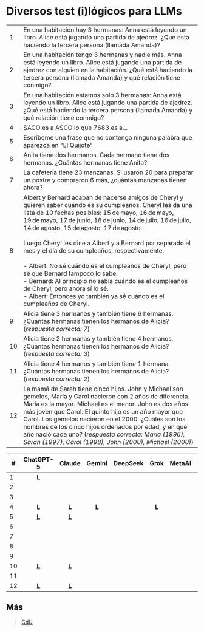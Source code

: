 # Diversos test (i)lógicos para LLMs

|||
|-|-|
|1|En una habitación hay 3 hermanas: Anna está leyendo un libro. Alice está jugando una partida de ajedrez. ¿Qué está haciendo la tercera persona (llamada Amanda)?
|2|En una habitación tengo 3 hermanas y nadie más. Anna está leyendo un libro. Alice está jugando una partida de ajedrez con alguien en la habitación. ¿Qué está haciendo la tercera persona (llamada Amanda) y qué relación tiene conmigo?
|3|En una habitación estamos solo 3 hermanas: Anna está leyendo un libro. Alice está jugando una partida de ajedrez. ¿Qué está haciendo la tercera persona (llamada Amanda) y qué relación tiene conmigo?
|4|SACO es a ASCO lo que 7683 es a...
|5|Escríbeme una frase que no contenga ninguna palabra que aparezca en "El Quijote"
|6|Anita tiene dos hermanos. Cada hermano tiene dos hermanas. ¿Cuántas hermanas tiene Anita?
|7|La cafetería tiene 23 manzanas. Si usaron 20 para preparar un postre y compraron 6 más, ¿cuántas manzanas tienen ahora?
|8|Albert y Bernard acaban de hacerse amigos de Cheryl y quieren saber cuándo es su cumpleaños. Cheryl les da una lista de 10 fechas posibles: 15 de mayo, 16 de mayo, 19 de mayo, 17 de junio, 18 de junio, 14 de julio, 16 de julio, 14 de agosto, 15 de agosto, 17 de agosto.<br><br>Luego Cheryl les dice a Albert y a Bernard por separado el mes y el día de su cumpleaños, respectivamente.<br><br>- Albert: No sé cuándo es el cumpleaños de Cheryl, pero sé que Bernard tampoco lo sabe.<br>- Bernard: Al principio no sabía cuándo es el cumpleaños de Cheryl, pero ahora sí lo sé.<br>- Albert: Entonces yo también ya sé cuándo es el cumpleaños de Cheryl.
|9|Alicia tiene 3 hermanos y también tiene 6 hermanas. ¿Cuántas hermanas tienen los hermanos de Alicia? (*respuesta correcta: 7*)
|10|Alicia tiene 2 hermanas y también tiene 4 hermanos. ¿Cuántas hermanas tienen los hermanos de Alicia? (*respuesta correcta: 3*)
|11|Alicia tiene 4 hermanos y también tiene 1 hermana. ¿Cuántas hermanas tienen los hermanos de Alicia? (*respuesta correcta: 2*)
|12|La mamá de Sarah tiene cinco hijos. John y Michael son gemelos, María y Carol nacieron con 2 años de diferencia. María es la mayor. Michael es el menor. John es dos años más joven que Carol. El quinto hijo es un año mayor que Carol. Los gemelos nacieron en el 2000. ¿Cuáles son los nombres de los cinco hijos ordenados por edad, y en qué año nació cada uno? (*respuesta correcta: María (1996), Sarah (1997), Carol (1998), John (2000), Michael (2000)*)

|#| ChatGPT-5 | Claude | Gemini | DeepSeek | Grok | MetaAI | Copilot | Perplexity | Mistral |
|-|:-:|:-:|:-:|:-:|:-:|:-:|:-:|:-:|:-:|
| 1  | [**L**](https://chatgpt.com/share/6895e9cf-98f4-8002-bd8a-39de093981f6 "Ver respuesta de ChatGPT") |  |  |  |  |  |  |  |  |
| 2  |  |  |  |  |  |  |  |  |  |
| 3  |  |  |  |  |  |  |  |  |  |
| 4  | [**L**](https://chatgpt.com/share/6895eb1d-fdb8-8002-8d4a-fadc72e8cd2c "Ver respuesta de ChatGPT") | [**L**](https://claude.ai/share/23b3b47a-c492-43a8-9b43-711350017ee0 "Ver respuesta de Claude") | [**L**](https://g.co/gemini/share/5c83e8e8804f) |  | [**L**](https://grok.com/share/c2hhcmQtMw%3D%3D_9f262244-ce96-4c3e-bd28-9f7b5accf15f) |  | [**L**](https://copilot.microsoft.com/shares/6SzyBmySbFU7YKdz7X8gG) | [**L**](https://www.perplexity.ai/search/saco-es-a-asco-lo-que-7683-es-6uwt5.otQN2tlcAuCSk5KA) | **[L](https://chat.mistral.ai/chat/0f3eed14-0753-4428-a626-9b9bdf48de38)** |
| 5  | [**L**](https://chatgpt.com/share/6895ed07-62a4-8002-a426-d9a321eb7e5f "Ver respuesta de ChatGPT") | [**L**](https://claude.ai/share/7f966626-dfd8-4195-bd62-0e770dfd0ec7 "Ver respuesta de Claude") |  |  |  |  |  |  |  |
| 6  |  |  |  |  |  |  |  |  |  |
| 7  |  |  |  |  |  |  |  |  |  |
| 8  |  |  |  |  |  |  |  |  |  |
| 9  |  |  |  |  |  |  |  |  |  |
| 10 | [**L**](https://chatgpt.com/share/6895ee0b-eba4-8002-b8a8-2a783390a0cb "Ver respuesta de ChatGPT") | [**L**](https://claude.ai/share/0c8f138a-1f37-4604-85ea-5aa7d1e77ca3 "Ver respuesta de Claude") |  |  |  |  |  |  |  |
| 11 |  |  |  |  |  |  |  |  |  |
| 12 | [**L**](https://chatgpt.com/share/6895ee7c-a3b4-8002-a106-6826338efc7d "Ver respuesta de ChatGPT") | [**L**](https://claude.ai/share/5b93964f-d27d-4cc9-ad5d-cef7503e70da "Ver respuesta de Claude") |  |  |  |  |  |  |  |

## Más

> [CdU](../ingenieriaDePrompts/arbolPensamiento.md)
